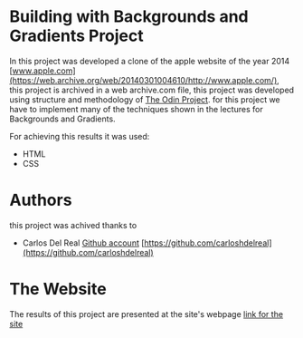 # Building with Backgrounds and Gradients Project

In this project was developed a clone of the apple website of the year 2014 [www.apple.com](https://web.archive.org/web/20140301004610/http://www.apple.com/), this project is archived in a web archive.com file, this project was developed using structure and methodology of [The Odin Project](https://www.theodinproject.com/). for this project we have to implement many of the techniques shown in the lectures for Backgrounds and Gradients.

For achieving this results it was used:

* HTML
* CSS

# Authors

this project was achived thanks to 

* Carlos Del Real [Github account](https://github.com/carloshdelreal) [https://github.com/carloshdelreal](https://github.com/carloshdelreal) 

# The Website

The results of this project are presented at the site's webpage [link for the site]()
